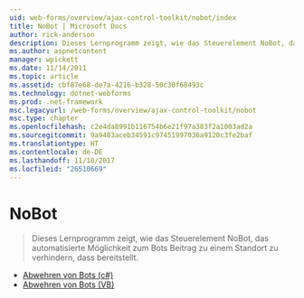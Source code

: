 ```yaml
---
uid: web-forms/overview/ajax-control-toolkit/nobot/index
title: NoBot | Microsoft Docs
author: rick-anderson
description: Dieses Lernprogramm zeigt, wie das Steuerelement NoBot, das automatisierte Möglichkeit zum Bots Beitrag zu einem Standort zu verhindern, dass bereitstellt.
ms.author: aspnetcontent
manager: wpickett
ms.date: 11/14/2011
ms.topic: article
ms.assetid: cbf87e68-de7a-4216-b328-50c30f68493c
ms.technology: dotnet-webforms
ms.prod: .net-framework
msc.legacyurl: /web-forms/overview/ajax-control-toolkit/nobot
msc.type: chapter
ms.openlocfilehash: c2e4da8991b116754b6e21f97a383f2a1003ad2a
ms.sourcegitcommit: 9a9483aceb34591c97451997036a9120c3fe2baf
ms.translationtype: HT
ms.contentlocale: de-DE
ms.lasthandoff: 11/10/2017
ms.locfileid: "26510669"
---
```

<a name="nobot"></a>NoBot
====================
> Dieses Lernprogramm zeigt, wie das Steuerelement NoBot, das automatisierte Möglichkeit zum Bots Beitrag zu einem Standort zu verhindern, dass bereitstellt.


- [Abwehren von Bots (c#)](fighting-bots-cs.md)
- [Abwehren von Bots (VB)](fighting-bots-vb.md)
